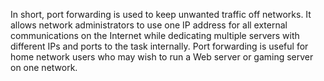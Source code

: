 In short, port forwarding is used to keep unwanted traffic off networks. It allows network administrators to use one IP address for all external communications on the Internet while dedicating multiple servers with different IPs and ports to the task internally. Port forwarding is useful for home network users who may wish to run a Web server or gaming server on one network.

